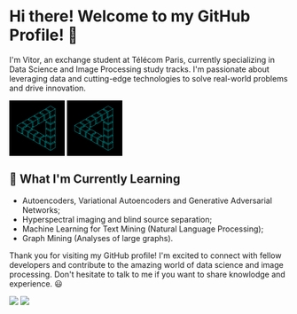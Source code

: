 # Hi there! Welcome to my GitHub Profile! 👋

I'm Vitor, an exchange student at Télécom Paris, currently specializing in Data Science and Image Processing study tracks. I'm passionate about leveraging data and cutting-edge technologies to solve real-world problems and drive innovation. 

<div> 
<img align="center" alt="GIF" src="https://github.com/V-kr0pt/V-kr0pt/blob/main/CheerySeparateGoldeneye-size_restricted.gif" width="100" height="100" />
<img align="center" alt="GIF" src="https://github.com/V-kr0pt/V-kr0pt/blob/main/CheerySeparateGoldeneye-size_restricted.gif" width="100" height="100" />

</div>

## 🌱 What I'm Currently Learning

- Autoencoders, Variational Autoencoders and Generative Adversarial Networks;
- Hyperspectral imaging and blind source separation;
- Machine Learning for Text Mining (Natural Language Processing);
- Graph Mining (Analyses of large graphs).

Thank you for visiting my GitHub profile! I'm excited to connect with fellow developers and contribute to the amazing world of data science and image processing. Don't hesitate to talk to me if you want to share knowlodge and experience. 😃


<div> 
  <a href = "mailto:vitor.franca@telecom-paris.fr"><img src="https://img.shields.io/badge/-Gmail-%23333?style=for-the-badge&logo=gmail&logoColor=white" target="_blank"></a>  
  <a href="https://www.linkedin.com/in/frvitor/" target="_blank"><img src="https://img.shields.io/badge/-LinkedIn-%230077B5?style=for-the-badge&logo=linkedin&logoColor=white" target="_blank"></a> 
  
</div>


